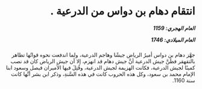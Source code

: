 <h1 dir="rtl">انتقام دهام بن دواس من الدرعية .</h1>

<h5 dir="rtl">العام الهجري:  1159

العام الميلادي: 1746

</h5>

<p dir="rtl">جهَّز دهام بن دواس أميرُ الرياض جيشًا وهاجم الدرعية، ولما اندفعت نحوه قواتُها تظاهر بالتقهقر فظَنَّ جيش الدرعية أنَّ جيش دهام قد انهزم، إلا أن جيش الرياض كان قد نصب كمينًا لجيش الدرعية، فكانت الهزيمة لجيش الدرعية، وقُتِلَ فيها الأميران فيصل وسعود ابنا الإمام محمد بن سعود، وكل هذه الحروب كانت في هذه السَّنةِ، وذكر ابن بشر أنَّها كانت سنة 1160.</p></br>
